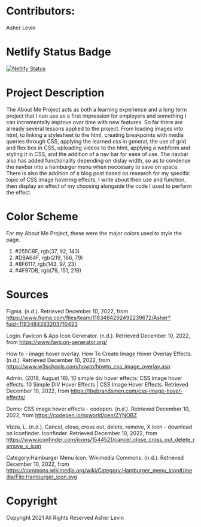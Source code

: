 # Contributors: 

Asher Levin

# Netlify Status Badge

[![Netlify Status](https://api.netlify.com/api/v1/badges/2090fc8f-c4fe-46dc-a1f8-f1d2f3a347d6/deploy-status)](https://app.netlify.com/sites/about-me-asher700/deploys)

# Project Description
The About Me Project acts as both a learning experience and a long term project that I can use as a first impression for employers and something I can incrementally improve over time with new features. So far there are already several lessons applied to the project. From loading images into html, to linking a stylesheet to the html, creating breakpoints with media queries through CSS, applying the learned css in general, the use of grid and flex box in CSS, uploading videos to the html, applying a webform and styling it in CSS, and the addition of a nav bar for ease of use. The navbar also has added functionality depending on dislay width, so as to condense the navbar into a hamburger menu when neccesary to save on 
space. There is also the addition of a blog post based on research for my specific topic of CSS image hovering effects, I write about their use and
function, then display an effect of my choosing alongside the code I used to perform the effect. 

# Color Scheme
For my About Me Project, these were the major colors used to style the page. 

1. #255C8F, rgb(37, 92, 143)
2. #DBA64F, rgb(219, 166, 79)
3. #8F6117, rgb(143, 97, 23)
4. #4F97DB, rgb(79, 151, 219)

# Sources

Figma. (n.d.). Retrieved December 10, 2022, from 
https://www.figma.com/files/team/1183484292492239672/Asher?fuid=1183484283203710423 

Login. Favicon &amp; App Icon Generator. (n.d.). Retrieved December 10, 2022, 
from https://www.favicon-generator.org/ 

How to - image hover overlay. How To Create Image Hover Overlay Effects. (n.d.).
Retrieved December 10, 2022, from https://www.w3schools.com/howto/howto_css_image_overlay.asp 

Admin. (2018, August 16). 10 simple div hover effects: CSS image hover effects. 10 Simple DIV Hover Effects | CSS Image Hover Effects. 
Retrieved December 10, 2022, from https://thebrandsmen.com/css-image-hover-effects/ 

Demo: CSS image hover effects - codepen. (n.d.). Retrieved December 10, 2022, from https://codepen.io/nxworld/pen/ZYNOBZ 

Vizza, L. (n.d.). Cancel, close, cross out, delete, remove, X icon - download on Iconfinder. Iconfinder. Retrieved December 10, 2022, from https://www.iconfinder.com/icons/1544521/cancel_close_cross_out_delete_remove_x_icon 

Category:Hamburger Menu Icon. Wikimedia Commons. (n.d.). Retrieved December 10, 2022, from https://commons.wikimedia.org/wiki/Category:Hamburger_menu_icon#/media/File:Hamburger_icon.svg 

# Copyright

Copyright 2021 All Rights Reserved Asher Levin 
